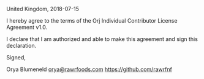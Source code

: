 United Kingdom, 2018-07-15

I hereby agree to the terms of the Orj Individual Contributor License Agreement v1.0.

I declare that I am authorized and able to make this agreement and sign this declaration.

Signed,

Orya Blumeneld orya@rawrfoods.com https://github.com/rawrfnf
